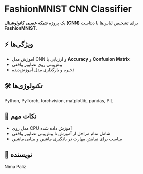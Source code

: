 # FashionMNIST CNN Classifier

یک پروژه **شبکه عصبی کانولوشنال (CNN)** برای تشخیص لباس‌ها با دیتاست **FashionMNIST**.

## ⚡️ ویژگی‌ها
- آموزش مدل CNN و ارزیابی با **Accuracy** و **Confusion Matrix**
- پیش‌بینی روی تصاویر واقعی
- ذخیره و بارگذاری مدل آموزش‌دیده

## 🛠 تکنولوژی‌ها
Python, PyTorch, torchvision, matplotlib, pandas, PIL

## 📌 نکات مهم
- مدل روی CPU آموزش داده شده
- شامل تمام مراحل از آموزش تا پیش‌بینی تصاویر واقعی
- مناسب برای نمایش مهارت در یادگیری ماشین و بینایی ماشین

## 👤 نویسنده
Nima Paliz
